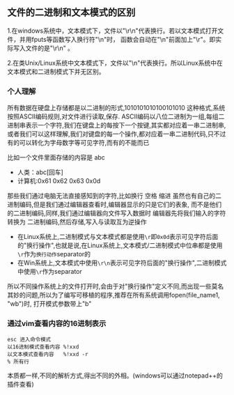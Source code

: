 ## 文件的二进制和文本模式的区别

1.在windows系统中，文本模式下，文件以"\r\n"代表换行。若以文本模式打开文件，并用fputs等函数写入换行符"\n"时，
   函数会自动在"\n"前面加上"\r"。即实际写入文件的是"\r\n" 。

2.在类Unix/Linux系统中文本模式下，文件以"\n"代表换行。所以Linux系统中在文本模式和二进制模式下并无区别。

### 个人理解

所有数据在硬盘上存储都是以二进制的形式,1010101010100101010 这种格式,系统按照ASCII编码规则,对文件进行读取,保存.
ASCII编码以八位二进制为一组,每组二进制串表示一个字符,我们在键盘上的每按下一个按键,其实都对应着一串二进制串,
或者我们可以这样理解,我们对键盘的每一个操作,都对应着一串二进制代码,只不过有的可以转化为字母数字等可见字符,而有的不能而已

比如一个文件里面存储的内容是 abc

 - 人类：abc[回车]
 - 计算机:0x61 0x62 0x63 0x0d

那些我们通过电脑无法直接感知到的字符,比如换行 空格 缩进 虽然也有自己的二进制编码,但是我们通过编辑器查看时,编辑器显示的只是它们的表象,
而不是他们的二进制编码,同样,我们通过编辑器向文件写入数据时 编辑器先将我们输入的字符转换为 二进制编码,然后存储,写入与读取互为逆操作

 - 在Linux系统上,二进制模式与文本模式都是使用`\r`即`0x0d`表示可见字符后面的"换行操作",也就是说,在Linux系统上,文本模式/二进制模式中位串都是使用`\r`作为`换行动作`separator的
 - 在Win系统上,文本模式中使用`\r\n`表示可见字符后面的"换行操作",二进制模式中使用`\r`作为separator

所以不同操作系统上的文件打开时,会由于对"换行操作"定义不同,而出现一些莫名其妙的问题,所以为了编写可移植的程序,推荐在所有系统调用fopen(file_name1, "wb")时, 打开模式参数带上"b"

### 通过vim查看内容的16进制表示

    esc 进入命令模式
    以16进制模式查看内容 %!xxd   
    以文本模式查看内容   %!xxd -r
    % 所有行

本质都一样,不同的解析方式,得出不同的外相。(windows可以通过notepad++的插件查看)



